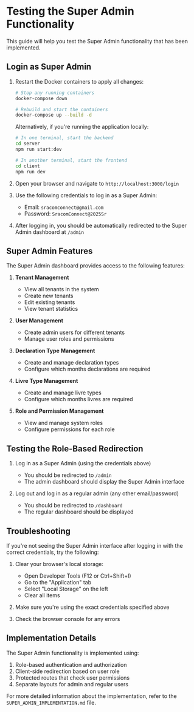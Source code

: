 # Testing the Super Admin Functionality

This guide will help you test the Super Admin functionality that has been implemented.

## Login as Super Admin

1. Restart the Docker containers to apply all changes:
   ```bash
   # Stop any running containers
   docker-compose down

   # Rebuild and start the containers
   docker-compose up --build -d
   ```

   Alternatively, if you're running the application locally:
   ```bash
   # In one terminal, start the backend
   cd server
   npm run start:dev
   
   # In another terminal, start the frontend
   cd client
   npm run dev
   ```

2. Open your browser and navigate to `http://localhost:3000/login`

3. Use the following credentials to log in as a Super Admin:
   - Email: `sracomconnect@gmail.com`
   - Password: `SracomConnect@2025Sr`

4. After logging in, you should be automatically redirected to the Super Admin dashboard at `/admin`

## Super Admin Features

The Super Admin dashboard provides access to the following features:

1. **Tenant Management**
   - View all tenants in the system
   - Create new tenants
   - Edit existing tenants
   - View tenant statistics

2. **User Management**
   - Create admin users for different tenants
   - Manage user roles and permissions

3. **Declaration Type Management**
   - Create and manage declaration types
   - Configure which months declarations are required

4. **Livre Type Management**
   - Create and manage livre types
   - Configure which months livres are required

5. **Role and Permission Management**
   - View and manage system roles
   - Configure permissions for each role

## Testing the Role-Based Redirection

1. Log in as a Super Admin (using the credentials above)
   - You should be redirected to `/admin`
   - The admin dashboard should display the Super Admin interface

2. Log out and log in as a regular admin (any other email/password)
   - You should be redirected to `/dashboard`
   - The regular dashboard should be displayed

## Troubleshooting

If you're not seeing the Super Admin interface after logging in with the correct credentials, try the following:

1. Clear your browser's local storage:
   - Open Developer Tools (F12 or Ctrl+Shift+I)
   - Go to the "Application" tab
   - Select "Local Storage" on the left
   - Clear all items

2. Make sure you're using the exact credentials specified above

3. Check the browser console for any errors

## Implementation Details

The Super Admin functionality is implemented using:

1. Role-based authentication and authorization
2. Client-side redirection based on user role
3. Protected routes that check user permissions
4. Separate layouts for admin and regular users

For more detailed information about the implementation, refer to the `SUPER_ADMIN_IMPLEMENTATION.md` file.
